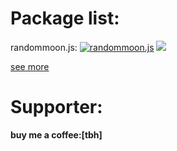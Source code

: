 # Package list:
randommoon.js: [![randommoon.js](https://img.shields.io/badge/npm-v1.0.12-blue?style=flat-square)](https://www.npmjs.com/package/randommoon.js) [![](https://img.shields.io/badge/-github-gray?logo=github&style=flat-square)](https://github.com/Kiadtisak3000/randommoon.js)

[see more](/packagelist.md)
# Supporter:
**buy me a coffee:[tbh]**
